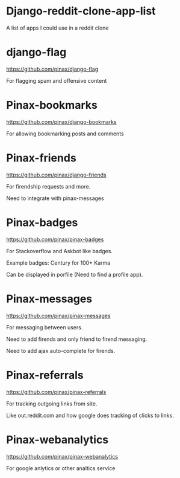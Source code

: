 # Django-reddit-clone-app-list
A list of apps I could use in a reddit clone

# django-flag

https://github.com/pinax/django-flag

For flagging spam and offensive content

# Pinax-bookmarks

https://github.com/pinax/django-bookmarks

For allowing bookmarking posts and comments

# Pinax-friends

https://github.com/pinax/django-friends

For firendship requests and more.

Need to integrate with pinax-messages

# Pinax-badges

https://github.com/pinax/pinax-badges

For Stackoverflow and Askbot like badges.

Example badges: Century for 100+ Karma

Can be displayed in porfile (Need to find a profile app).

# Pinax-messages

https://github.com/pinax/pinax-messages

For messaging between users.

Need to add firends and only friend to firend messaging.

Need to add ajax auto-complete for firends.

# Pinax-referrals

https://github.com/pinax/pinax-referrals

For tracking outgoing links from site.

Like out.reddit.com and how google does tracking of clicks to links.


# Pinax-webanalytics

https://github.com/pinax/pinax-webanalytics

For google anlytics or other analtics service
